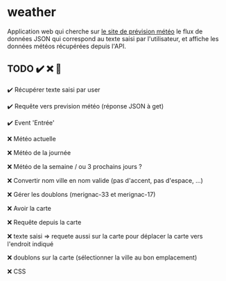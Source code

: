 # weather

Application web qui cherche sur [le site de prévision météo](https://www.prevision-meteo.ch/services/) le flux de données JSON qui correspond au texte saisi par l'utilisateur, et affiche les données météos récupérées depuis l'API.


## TODO ✔️ ❌ 🚧

✔️ Récupérer texte saisi par user

✔️ Requête vers prevision météo (réponse JSON à get)

✔️ Event 'Entrée'

❌ Météo actuelle

❌ Météo de la journée

❌ Météo de la semaine / ou 3 prochains jours ?

❌ Convertir nom ville en nom valide (pas d'accent, pas d'espace, ...)

❌ Gérer les doublons (merignac-33 et merignac-17)

❌ Avoir la carte

❌ Requête depuis la carte

❌ texte saisi => requete aussi sur la carte pour déplacer la carte vers l'endroit indiqué

❌ doublons sur la carte (sélectionner la ville au bon emplacement)

❌ CSS